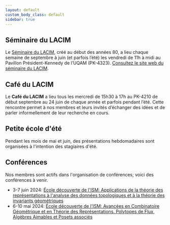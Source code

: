 ```yaml
---
layout: default
custom_body_class: default
sidebar: true
---
```


## Séminaire du LACIM

Le [Séminaire du LACIM](seminaire.html), créé au début des années 80, a lieu
chaque semaine de septembre à juin (et parfois l’été) les vendredi de 11h
à midi au Pavillon Président-Kennedy de l’UQAM (PK-4323).
[Consultez le site web du séminaire du LACIM](seminaire.html).

## Café du LACIM

Le **Café du LACIM** a lieu tous les mercredi de 15h30 à 17h au PK-4210 de début
septembre au 24 juin de chaque année et parfois pendant l’été. Cette rencontre
permet à nos membres et leurs invités d’échanger des idées et de parler
informellement de leur recherche en cours.

## Petite école d'été

Pendant les mois de mai et juin, des présentations hebdomadaires sont organisées
à l'intention des stagiaires d'été.

## Conférences

Nos membres sont actifs dans l'organisation de conférences;
voici des conférences à venir.

- 3-7 juin 2024: [École découverte de l'ISM: Applications de la théorie des représentations à l'analyse des données topologiques et à la théorie des invariants géométriques](https://sites.google.com/view/montreal-rep-summer-school2024/)
- 6-10 mai 2024: [École découverte de l'ISM: Avancées en Combinatoire Géométrique et en Théorie des Représentations. Polytopes de Flux, Algèbres Aimables et Posets associés](http://ism.uqam.ca/flow/fr/index.html)
